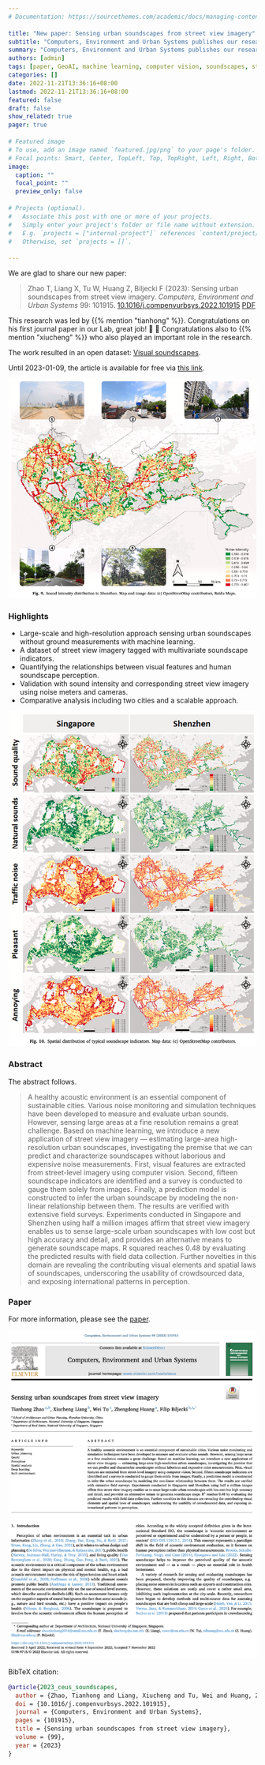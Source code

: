 ```yaml
---
# Documentation: https://sourcethemes.com/academic/docs/managing-content/

title: "New paper: Sensing urban soundscapes from street view imagery"
subtitle: "Computers, Environment and Urban Systems publishes our research on developing a new use case of street view imagery."
summary: "Computers, Environment and Urban Systems publishes our research on developing a new use case of street view imagery."
authors: [admin]
tags: [paper, GeoAI, machine learning, computer vision, soundscapes, street-level imagery]
categories: []
date: 2022-11-21T13:36:16+08:00
lastmod: 2022-11-21T13:36:16+08:00
featured: false
draft: false
show_related: true
pager: true

# Featured image
# To use, add an image named `featured.jpg/png` to your page's folder.
# Focal points: Smart, Center, TopLeft, Top, TopRight, Left, Right, BottomLeft, Bottom, BottomRight.
image:
  caption: ""
  focal_point: ""
  preview_only: false

# Projects (optional).
#   Associate this post with one or more of your projects.
#   Simply enter your project's folder or file name without extension.
#   E.g. `projects = ["internal-project"]` references `content/project/deep-learning/index.md`.
#   Otherwise, set `projects = []`.

---
```


We are glad to share our new paper:

> Zhao T, Liang X, Tu W, Huang Z, Biljecki F (2023): Sensing urban soundscapes from street view imagery. _Computers, Environment and Urban Systems_ 99: 101915. [<i class="ai ai-doi-square ai"></i> 10.1016/j.compenvurbsys.2022.101915](https://doi.org/10.1016/j.compenvurbsys.2022.101915) [<i class="far fa-file-pdf"></i> PDF](/publication/2023-ceus-soundscapes/2023-ceus-soundscapes.pdf)</i>

This research was led by {{% mention "tianhong" %}}.
Congratulations on his first journal paper in our Lab, great job! :raised_hands: :clap:
Congratulations also to {{% mention "xiucheng" %}} who also played an important role in the research.

The work resulted in an open dataset: [Visual soundscapes](https://github.com/ualsg/Visual-soundscapes).

Until 2023-01-09, the article is available for free via [this link](https://authors.elsevier.com/a/1g6y8jFQguwgw).

![](1.png)

### Highlights

+ Large-scale and high-resolution approach sensing urban soundscapes without ground measurements with machine learning.
+ A dataset of street view imagery tagged with multivariate soundscape indicators.
+ Quantifying the relationships between visual features and human soundscape perception.
+ Validation with sound intensity and corresponding street view imagery using noise meters and cameras.
+ Comparative analysis including two cities and a scalable approach.

![](2.png)

### Abstract

The abstract follows.

> A healthy acoustic environment is an essential component of sustainable cities. Various noise monitoring and simulation techniques have been developed to measure and evaluate urban sounds. However, sensing large areas at a fine resolution remains a great challenge. Based on machine learning, we introduce a new application of street view imagery — estimating large-area high-resolution urban soundscapes, investigating the premise that we can predict and characterize soundscapes without laborious and expensive noise measurements. First, visual features are extracted from street-level imagery using computer vision. Second, fifteen soundscape indicators are identified and a survey is conducted to gauge them solely from images. Finally, a prediction model is constructed to infer the urban soundscape by modeling the non-linear relationship between them. The results are verified with extensive field surveys. Experiments conducted in Singapore and Shenzhen using half a million images affirm that street view imagery enables us to sense large-scale urban soundscapes with low cost but high accuracy and detail, and provides an alternative means to generate soundscape maps. R squared reaches 0.48 by evaluating the predicted results with field data collection. Further novelties in this domain are revealing the contributing visual elements and spatial laws of soundscapes, underscoring the usability of crowdsourced data, and exposing international patterns in perception.

### Paper 

For more information, please see the [paper](/publication/2023-ceus-soundscapes/).

[![](page-one.png)](/publication/2023-ceus-soundscapes/)

BibTeX citation:
```bibtex
@article{2023_ceus_soundscapes,
  author = {Zhao, Tianhong and Liang, Xiucheng and Tu, Wei and Huang, Zhengdong and Biljecki, Filip},
  doi = {10.1016/j.compenvurbsys.2022.101915},
  journal = {Computers, Environment and Urban Systems},
  pages = {101915},
  title = {Sensing urban soundscapes from street view imagery},
  volume = {99},
  year = {2023}
}
```

